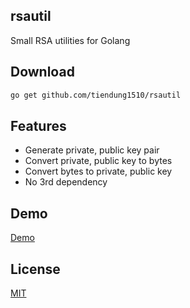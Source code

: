 ## rsautil

Small RSA utilities for Golang

## Download

```bash
go get github.com/tiendung1510/rsautil
```

## Features

- Generate private, public key pair
- Convert private, public key to bytes
- Convert bytes to private, public key
- No 3rd dependency

## Demo

[Demo](/demo)

## License

[MIT](LICENSE)